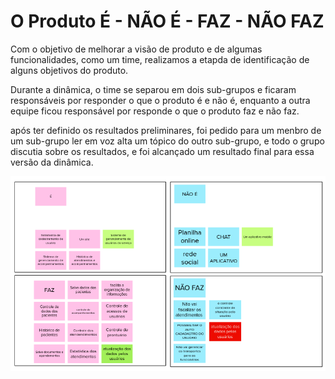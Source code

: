 # O Produto É - NÃO É - FAZ - NÃO FAZ

Com o objetivo de melhorar a visão de produto e de algumas funcionalidades, como um time, realizamos a etapda de identificação de alguns objetivos do produto.

Durante a dinâmica, o time se separou em dois sub-grupos e ficaram responsáveis por responder o que o produto é e não é, enquanto a outra equipe ficou responsável por responde o que o produto faz e não faz. 

após ter definido os resultados preliminares, foi pedido para um menbro de um sub-grupo ler em voz alta um tópico do outro sub-grupo, e todo o grupo discutia sobre os resultados, e foi alcançado um resultado final para essa versão da dinâmica.

![Resultado da dinâmica](../assets/img/is_isnot_do_donot.png)